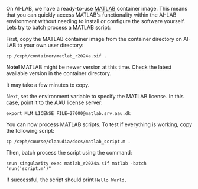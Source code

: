 On AI-LAB, we have a ready-to-use [MATLAB](https://se.mathworks.com/products/matlab.html) container image. This means that you can quickly access MATLAB's functionality within the AI-LAB environment without needing to install or configure the software yourself. Lets try to batch process a MATLAB script:

First, copy the MATLAB container image from the container directory on AI-LAB to your own user directory:

```console
cp /ceph/container/matlab_r2024a.sif .
```

<span style="font-weight: 600;">Note! </span>MATLAB might be newer version at this time. Check the latest available version in the container directory.

It may take a few minutes to copy.

Next, set the environment variable to specify the MATLAB license. In this case, point it to the AAU license server:

```console
export MLM_LICENSE_FILE=27000@matlab.srv.aau.dk
```

You can now process MATLAB scripts. To test if everything is working, copy the following script:

```console
cp /ceph/course/claaudia/docs/matlab_script.m .
```

Then, batch process the script using the command:

```console
srun singularity exec matlab_r2024a.sif matlab -batch "run('script.m')"
```

If successful, the script should print `Hello World.`